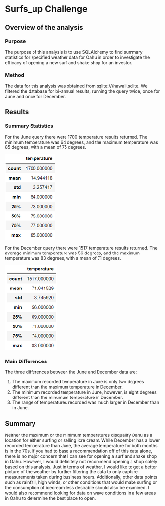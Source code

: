 # Surfs_up Challenge


## Overview of the analysis

### Purpose
The purpose of this analysis is to use SQLAlchemy to find summary statistics for specified weather data for Oahu in order to investigate the efficacy of opening a new surf and shake shop for an investor.

### Method
The data for this analysis was obtained from sqlite:///hawaii.sqlite. We filtered the database for bi-annual results, running the query twice, once for June and once for December.


## Results

### Summary Statistics
For the June query there were 1700 temperature results returned. The minimum temperature was 64 degrees, and the maximum temperature was 85 degrees, with a mean of 75 degrees. 

![](june%20results.png)

For the December query there were 1517 temperature results returned. The average minimum temperature was 56 degrees, and the maximum temperature was 83 degrees, with a mean of 71 degrees.

![](december%20results.png)

### Main Differences
The three differences between the June and December data are:
1. The maximum recorded temperature in June is only two degrees different than the maximum temperature in December.
2. The minimum recorded temperature in June, however, is eight degrees different than the minumum temperature in December. 
3. The range of temperatures recorded was much larger in December than in June. 

## Summary
Neither the maximum or the minimum temperatures disqualify Oahu as a location for either surfing or selling icre cream. While December has a lower recorded temperature than June, the average temperature for both months is in the 70s. If you had to base a recommendation off of this data alone, there is no major concern that I can see for opening a surf and shake shop in Oahu. However, I would definitely not recommend opening a shop solely based on this analysis. Just in terms of weather, I would like to get a better picture of the weather by further filtering the data to only capture measurements taken during business hours. Additionally, other data points such as rainfall, high winds, or other conditions that would make surfing or the consumption of icecream less desirable should also be examined. I would also recommend looking for data on wave conditions in a few areas in Oahu to determine the best place to open. 



